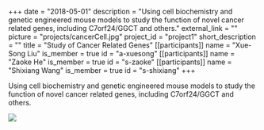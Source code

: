 +++
date = "2018-05-01"
description = "Using cell biochemistry and genetic engineered mouse models to study the function of novel cancer related genes, including C7orf24/GGCT and others."
external_link = ""
picture = "projects/cancerCell.jpg"
project_id = "project1"
short_description = ""
title = "Study of Cancer Related Genes"
[[participants]]
    name = "Xue-Song Liu"
    is_member = true
    id = "a-xuesong"
[[participants]]
    name = "Zaoke He"
    is_member = true
    id = "s-zaoke"
[[participants]]
    name = "Shixiang Wang"
    is_member = true
    id = "s-shixiang"
+++


Using cell biochemistry and genetic engineered mouse models to study the function of novel cancer related genes, including C7orf24/GGCT and others.

![](/img/projects/cancerCell.jpg)